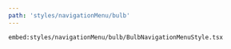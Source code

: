 ```yaml
---
path: 'styles/navigationMenu/bulb'
---
```


`embed:styles/navigationMenu/bulb/BulbNavigationMenuStyle.tsx`

